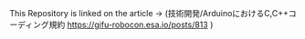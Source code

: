 This Repository is linked on the article
-> (技術開発/ArduinoにおけるC,C++コーディング規約
https://gifu-robocon.esa.io/posts/813
)
